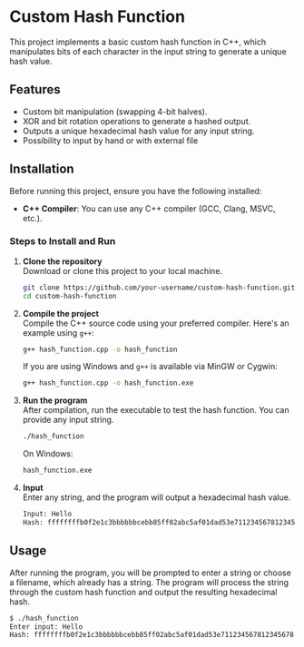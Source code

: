 # Custom Hash Function

This project implements a basic custom hash function in C++, which manipulates bits of each character in the input string to generate a unique hash value.

## Features

- Custom bit manipulation (swapping 4-bit halves).
- XOR and bit rotation operations to generate a hashed output.
- Outputs a unique hexadecimal hash value for any input string.
- Possibility to input by hand or with external file

## Installation

Before running this project, ensure you have the following installed:

- **C++ Compiler**: You can use any C++ compiler (GCC, Clang, MSVC, etc.).

### Steps to Install and Run

1. **Clone the repository**  
   Download or clone this project to your local machine.

    ```bash
    git clone https://github.com/your-username/custom-hash-function.git
    cd custom-hash-function
    ```

2. **Compile the project**  
   Compile the C++ source code using your preferred compiler. Here's an example using `g++`:

    ```bash
    g++ hash_function.cpp -o hash_function
    ```

    If you are using Windows and `g++` is available via MinGW or Cygwin:

    ```bash
    g++ hash_function.cpp -o hash_function.exe
    ```

3. **Run the program**  
   After compilation, run the executable to test the hash function. You can provide any input string.

    ```bash
    ./hash_function
    ```

    On Windows:

    ```bash
    hash_function.exe
    ```

4. **Input**  
   Enter any string, and the program will output a hexadecimal hash value.

    ```bash
    Input: Hello
    Hash: ffffffffb0f2e1c3bbbbbbcebb85ff02abc5af01dad53e711234567812345678
    ```


## Usage

After running the program, you will be prompted to enter a string or choose a filename, which already has a string. The program will process the string through the custom hash function and output the resulting hexadecimal hash.

```bash
$ ./hash_function
Enter input: Hello
Hash: ffffffffb0f2e1c3bbbbbbcebb85ff02abc5af01dad53e711234567812345678
